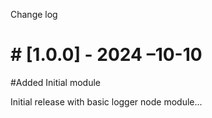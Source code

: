 Change log

# # [1.0.0] - 2024 –10-10

#Added Initial module

Initial release with basic logger node module...
